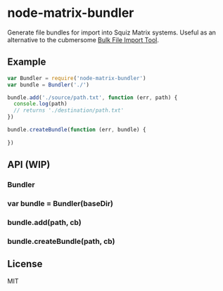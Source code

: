 # node-matrix-bundler

Generate file bundles for import into Squiz Matrix systems. Useful as an alternative
to the cubmersome [Bulk File Import Tool].

## Example

```js
var Bundler = require('node-matrix-bundler')
var bundle = Bundler('./')

bundle.add('./source/path.txt', function (err, path) {
  console.log(path)
  // returns './destination/path.txt'
})

bundle.createBundle(function (err, bundle) {
  
})
```

## API (WIP)

### Bundler

### var bundle = Bundler(baseDir)

### bundle.add(path, cb)

### bundle.createBundle(path, cb)

## License

MIT

[Bulk File Import Tool]: http://manuals.matrix.squizsuite.net/tools/chapters/bulk-file-import-tool
